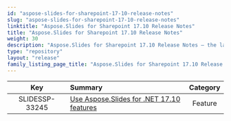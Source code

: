 ```yaml
---
id: "aspose-slides-for-sharepoint-17-10-release-notes"
slug: "aspose-slides-for-sharepoint-17-10-release-notes"
linktitle: "Aspose.Slides for Sharepoint 17.10 Release Notes"
title: "Aspose.Slides for Sharepoint 17.10 Release Notes"
weight: 30
description: "Aspose.Slides for Sharepoint 17.10 Release Notes – the latest updates and fixes."
type: "repository"
layout: "release"
family_listing_page_title: "Aspose.Slides for Sharepoint 17.10 Release Notes"
---
```


|**Key** |**Summary** |**Category** |
| :-: | :- | :-: |
|SLIDESSP-33245|[Use Aspose.Slides for .NET 17.10 features](/slides/net/release-notes/2017/aspose-slides-for-net-17-10-release-notes/)|Feature|

